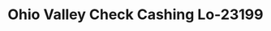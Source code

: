 ---
f_zip-code: 45768
f_state-code: OH
title: Ohio Valley Check Cashing Lo-23199
f_phone: 740-473-1300
f_city-only: Newport
f_address: 38810 State Route 7 Newport
f_location-unique-id: '23199'
slug: ohio-valley-check-cashing-lo-23199
updated-on: '2024-05-30T13:46:58.046Z'
created-on: '2024-05-30T13:36:59.803Z'
published-on: '2024-05-30T13:54:32.469Z'
f_city-state: cms/city/newport-oh.md
f_company: cms/company/ohio-valley-check-cashing-lo.md
f_state: cms/state/ohio.md
layout: '[payday-loan].html'
tags: payday-loan
---